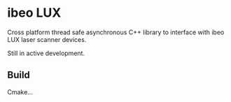 ibeo LUX
=========

Cross platform thread safe asynchronous C++ library to interface with ibeo LUX laser scanner devices.

Still in active development.

## Build

Cmake...


